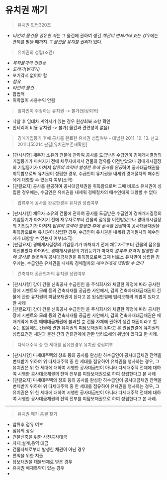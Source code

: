 # 유치권 깨기

> 유치권  민법320조

* *타인의 물건을 점유한 자*는 그 물건에 관하여 생긴 *채권이 변제기에 있는 경우*에는 변제를 받을 때까지 *그 물건을 유치할 권리*가 있다.

> 유치권의 성립(조건)

* *목적물과의 견련성*
* *도래기(변제기)*
* 포기각서 없어야 함
* *점유*
* *타인의 물건*
* 합법적
* 허락없이 사용수익 안됨

> 임차인이 주장하는 유치권 -> 불가(원상회복)

* 낙찰 후 임대차 계약서가 있는 경우 원상회복 조항 확인
* 인테리어 비용 유치권 -> 불가( 물건과 견련성이 없음)


> 경매기입등기 후에 공사를 완료한 유치권 성립여부 - 대법원 2011. 10. 13. 선고 2011다55214 판결[유치권부존재확인]

* [판시사항] 채무자 소유의 건물에 관하여 공사를 도급받은 수급인이 경매개시결정의 기입등기가 마쳐지기 전에 채무자에게서 건물의 점유를 이전받았으나 경매개시결정의 기입등기가 마쳐져 *압류의 효력이 발생한 후에 공사를 완공*하여 공사대금채권을 취득함으로써 유치권이 성립한 경우, 수급인이 유치권을 내세워 경매절차의 매수인에게 대항할 수 있는지 여부(소극)
* [판결요지] 공사를 완공하여 공사대금채권을 취득함으로써 그때 비로소 유치권이 성립한 경우에는, 수급인은 유치권을 내세워 경매절차의 매수인에게 대항할 수 없다

> 압류후에 공사를 완공한경우 유치권 성립여부

* [판시사항] 채무자 소유의 건물에 관하여 공사를 도급받은 수급인이 경매개시결정의 기입등기가 마쳐지기 전에 채무자로부터 건물의 점유를 이전받았으나 경매개시결정의 기입등기가 마쳐져 *압류의 효력이 발생한 후에 공사를 완공*하여 공사대금채권을 취득함으로써 유치권이 성립한 경우, 수급인이 유치권을 내세워 경매절차의 매수인에게 대항할 수 있는지 여부(소극)
* [판결요지] 경매개시결정의 기입등기가 마쳐지기 전에 채무자로부터 건물의 점유를 이전받았다 하더라도 경매개시결정의 기입등기가 마쳐져 *압류의 효력이 발생한 후에 공사를 완공하여* 공사대금채권을 취득함으로써 그때 비로소 유치권이 성립한 경우에는, 수급인은 유치권을 내세워 경매절차의 *매수인에게 대항할 수 없다*

> 건축자재 공급업자의 유치권 성립여부

* [판시사항] 갑이 건물 신축공사 수급인인 을 주식회사와 체결한 약정에 따라 공사현장에 시멘트와 모래 등의 건축자재를 공급한 사안에서, 갑의 건축자재대금채권이 건물에 관한 유치권의 피담보채권이 된다고 본 원심판결에 법리오해의 위법이 있다고 한 사례
* [판결요지] 갑이 건물 신축공사 수급인인 을 주식회사와 체결한 약정에 따라 공사현장에 시멘트와 모래 등의 건축자재를 공급한 사안에서, 갑의 건축자재대금채권은 매매계약에 따른 매매대금채권에 불과할 뿐 건물 자체에 관하여 생긴 채권이라고 할 수는 없음에도 건물에 관한 유치권의 피담보채권이 된다고 본 원심판결에 유치권의 성립요건인 채권과 물건 간의 견련관계에 관한 법리오해의 위법이 있다고 한 사례.


> 다세대주택 중 한 세대를 점유한경우 유치권 성립여부

* [판시사항] 다세대주택의 창호 등의 공사를 완성한 하수급인이 공사대금채권 잔액을 변제받기 위하여 위 다세대주택 중 한 세대를 점유하여 유치권을 행사하는 경우, 그 유치권은 위 한 세대에 대하여 시행한 공사대금만이 아니라 다세대주택 전체에 대하여 시행한 공사대금채권의 잔액 전부를 피담보채권으로 하여 성립한다고 본 사례
* [판결요지] 다세대주택의 창호 등의 공사를 완성한 하수급인이 공사대금채권 잔액을 변제받기 위하여 위 다세대주택 중 한 세대를 점유하여 유치권을 행사하는 경우, 그 유치권은 위 한 세대에 대하여 시행한 공사대금만이 아니라 다세대주택 전체에 대하여 시행한 공사대금채권의 잔액 전부를 피담보채권으로 하여 성립한다고 본 사례.

---

> 유치권 깨기 흠결 찾기

* 압류후 점유 여부
* 점유의 상실
* 건물신축을 위한 사전공사대금
* 자재,설계,용역 대금
* 건물자체로부터 발생한 채권이 아닌 경우
* 편익을 위한 지출
* 담보채권을 대물변제로 받은 경우
* 유치권 배제특약이 있는 경우
*
